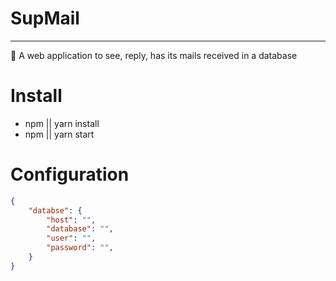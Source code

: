 # SupMail
---
:e-mail: A web application to see, reply, has its mails received in a database

# Install
* npm || yarn install
* npm || yarn start

# Configuration
```json
{
    "databse": {
        "host": "",
        "database": "",
        "user": "",
        "password": "",
    }
}
```
